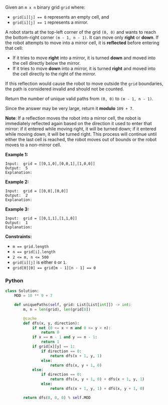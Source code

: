 Given an  `m x n`  binary grid  `grid`  where:

-   `grid[i][j] == 0`  represents an empty cell, and
-   `grid[i][j] == 1`  represents a mirror.

A robot starts at the top-left corner of the grid  `(0, 0)`  and wants to reach the bottom-right corner  `(m - 1, n - 1)`. It can move only  **right**  or  **down**. If the robot attempts to move into a mirror cell, it is  **reflected**  before entering that cell:

-   If it tries to move  **right**  into a mirror, it is turned  **down**  and moved into the cell directly below the mirror.
-   If it tries to move  **down**  into a mirror, it is turned  **right**  and moved into the cell directly to the right of the mirror.

If this reflection would cause the robot to move outside the  `grid`  boundaries, the path is considered invalid and should not be counted.

Return the number of unique valid paths from  `(0, 0)`  to  `(m - 1, n - 1)`.

Since the answer may be very large, return it  **modulo**  `109 + 7`.

**Note**: If a reflection moves the robot into a mirror cell, the robot is immediately reflected again based on the direction it used to enter that mirror: if it entered while moving right, it will be turned down; if it entered while moving down, it will be turned right. This process will continue until either the last cell is reached, the robot moves out of bounds or the robot moves to a non-mirror cell.

**Example 1:**
```
Input:  grid = [[0,1,0],[0,0,1],[1,0,0]]
Output:  5
Explanation:
```

**Example 2:**
```
Input:  grid = [[0,0],[0,0]]
Output:  2
Explanation:
```

**Example 3:**
```
Input:  grid = [[0,1,1],[1,1,0]]
Output:  1
Explanation:
```

**Constraints:**

-   `m == grid.length`
-   `n == grid[i].length`
-   `2 <= m, n <= 500`
-   `grid[i][j]`  is either  `0`  or  `1`.
-   `grid[0][0] == grid[m - 1][n - 1] == 0`


### Python
```py
class Solution:
    MOD = 10 ** 9 + 7

    def uniquePaths(self, grid: List[List[int]]) -> int:
        m, n = len(grid), len(grid[0])

        @cache
        def dfs(x, y, direction):
            if not (0 <= x < m and 0 <= y < n):
                return 0
            if x == m - 1 and y == n - 1:
                return 1
            if grid[x][y] == 1:
                if direction == 0:
                    return dfs(x + 1, y, 1)
                else:
                    return dfs(x, y + 1, 0)
            else:
                if direction == 0:
                    return dfs(x, y + 1, 0) + dfs(x + 1, y, 1)
                else:
                    return dfs(x + 1, y, 1) + dfs(x, y + 1, 0)

        return dfs(0, 0, 0) % self.MOD
```